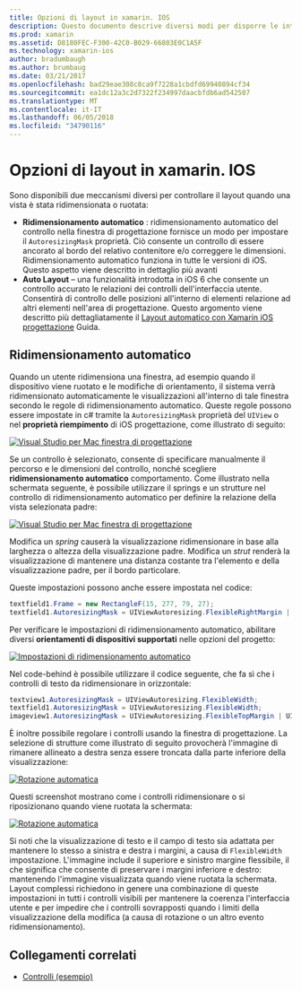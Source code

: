```yaml
---
title: Opzioni di layout in xamarin. IOS
description: Questo documento descrive diversi modi per disporre le interfacce utente in xamarin. IOS. Viene descritto ridimensionamento automatico e il Layout automatico.
ms.prod: xamarin
ms.assetid: D8180FEC-F300-42C0-B029-66803E0C1A5F
ms.technology: xamarin-ios
author: bradumbaugh
ms.author: brumbaug
ms.date: 03/21/2017
ms.openlocfilehash: bad29eae308c8ca9f7228a1cbdfd69940894cf34
ms.sourcegitcommit: ea1dc12a3c2d7322f234997daacbfdb6ad542507
ms.translationtype: MT
ms.contentlocale: it-IT
ms.lasthandoff: 06/05/2018
ms.locfileid: "34790116"
---
```

# <a name="layout-options-in-xamarinios"></a>Opzioni di layout in xamarin. IOS

Sono disponibili due meccanismi diversi per controllare il layout quando una vista è stata ridimensionata o ruotata:

-  **Ridimensionamento automatico** : ridimensionamento automatico del controllo nella finestra di progettazione fornisce un modo per impostare il `AutoresizingMask` proprietà. Ciò consente un controllo di essere ancorato al bordo del relativo contenitore e/o correggere le dimensioni. Ridimensionamento automatico funziona in tutte le versioni di iOS. Questo aspetto viene descritto in dettaglio più avanti
-  **Auto Layout** – una funzionalità introdotta in iOS 6 che consente un controllo accurato le relazioni dei controlli dell'interfaccia utente. Consentirà di controllo delle posizioni all'interno di elementi relazione ad altri elementi nell'area di progettazione. Questo argomento viene descritto più dettagliatamente il [Layout automatico con Xamarin iOS progettazione](~/ios/user-interface/designer/designer-auto-layout.md) Guida.

## <a name="autosizing"></a>Ridimensionamento automatico

Quando un utente ridimensiona una finestra, ad esempio quando il dispositivo viene ruotato e le modifiche di orientamento, il sistema verrà ridimensionato automaticamente le visualizzazioni all'interno di tale finestra secondo le regole di ridimensionamento automatico. Queste regole possono essere impostate in c# tramite la `AutoresizingMask` proprietà del `UIView` o nel **proprietà riempimento** di iOS progettazione, come illustrato di seguito:

 [![](layout-options-images/image41.png "Visual Studio per Mac finestra di progettazione")](layout-options-images/image41.png#lightbox)

Se un controllo è selezionato, consente di specificare manualmente il percorso e le dimensioni del controllo, nonché scegliere **ridimensionamento automatico** comportamento. Come illustrato nella schermata seguente, è possibile utilizzare il springs e un strutture nel controllo di ridimensionamento automatico per definire la relazione della vista selezionata padre:

 [![](layout-options-images/image42.png "Visual Studio per Mac finestra di progettazione")](layout-options-images/image42.png#lightbox)

Modifica un *spring* causerà la visualizzazione ridimensionare in base alla larghezza o altezza della visualizzazione padre. Modifica un *strut* renderà la visualizzazione di mantenere una distanza costante tra l'elemento e della visualizzazione padre, per il bordo particolare.

Queste impostazioni possono anche essere impostata nel codice:

```csharp
textfield1.Frame = new RectangleF(15, 277, 79, 27);
textfield1.AutoresizingMask = UIViewAutoresizing.FlexibleRightMargin | UIViewAutoresizing.FlexibleBottomMargin;
```


Per verificare le impostazioni di ridimensionamento automatico, abilitare diversi **orientamenti di dispositivi supportati** nelle opzioni del progetto:

 [![](layout-options-images/image43a.png "Impostazioni di ridimensionamento automatico")](layout-options-images/image43a.png#lightbox)

Nel code-behind è possibile utilizzare il codice seguente, che fa sì che i controlli di testo da ridimensionare in orizzontale:

```csharp
textview1.AutoresizingMask = UIViewAutoresizing.FlexibleWidth;
textfield1.AutoresizingMask = UIViewAutoresizing.FlexibleWidth;
imageview1.AutoresizingMask = UIViewAutoresizing.FlexibleTopMargin | UIViewAutoresizing.FlexibleLeftMargin;
```


È inoltre possibile regolare i controlli usando la finestra di progettazione. La selezione di strutture come illustrato di seguito provocherà l'immagine di rimanere allineato a destra senza essere troncata dalla parte inferiore della visualizzazione:

 [![](layout-options-images/autoresize.png "Rotazione automatica")](layout-options-images/autoresize.png#lightbox)

Questi screenshot mostrano come i controlli ridimensionare o si riposizionano quando viene ruotata la schermata:

 [![](layout-options-images/image44a.png "Rotazione automatica")](layout-options-images/image44a.png#lightbox)

Si noti che la visualizzazione di testo e il campo di testo sia adattata per mantenere lo stesso a sinistra e destra i margini, a causa di `FlexibleWidth` impostazione. L'immagine include il superiore e sinistro margine flessibile, il che significa che consente di preservare i margini inferiore e destro: mantenendo l'immagine visualizzata quando viene ruotata la schermata. Layout complessi richiedono in genere una combinazione di queste impostazioni in tutti i controlli visibili per mantenere la coerenza l'interfaccia utente e per impedire che i controlli sovrapposti quando i limiti della visualizzazione della modifica (a causa di rotazione o un altro evento ridimensionamento).





## <a name="related-links"></a>Collegamenti correlati

- [Controlli (esempio)](https://developer.xamarin.com/samples/Controls/)
